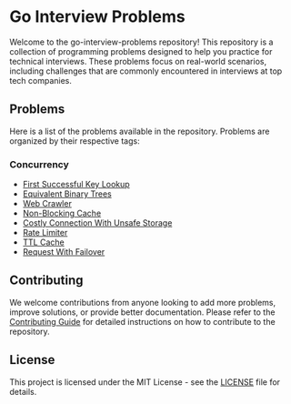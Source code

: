 # Go Interview Problems

Welcome to the go-interview-problems repository! This repository is a collection of programming problems designed to help you practice 
for technical interviews. These problems focus on real-world scenarios, including challenges that are commonly encountered in interviews at top tech companies.

## Problems

Here is a list of the problems available in the repository. Problems are organized by their respective tags:

### Concurrency

* [First Successful Key Lookup](01-first-successful-key-lookup/) 
* [Equivalent Binary Trees](02-equivalent-binary-trees/)
* [Web Crawler](03-web-crawler/)
* [Non-Blocking Cache](04-non-blocking-cache/)
* [Costly Connection With Unsafe Storage](05-costly-connections-with-unsafe-storage/)
* [Rate Limiter](06-rate-limiter/)
* [TTL Cache](07-ttl-cache/)
* [Request With Failover](08-request-with-failover/)

## Contributing

We welcome contributions from anyone looking to add more problems, improve solutions, or provide better documentation. Please refer to 
the [Contributing Guide](CONTRIBUTING.md) for detailed instructions on how to contribute to the repository.

## License

This project is licensed under the MIT License - see the [LICENSE](LICENSE) file for details.
